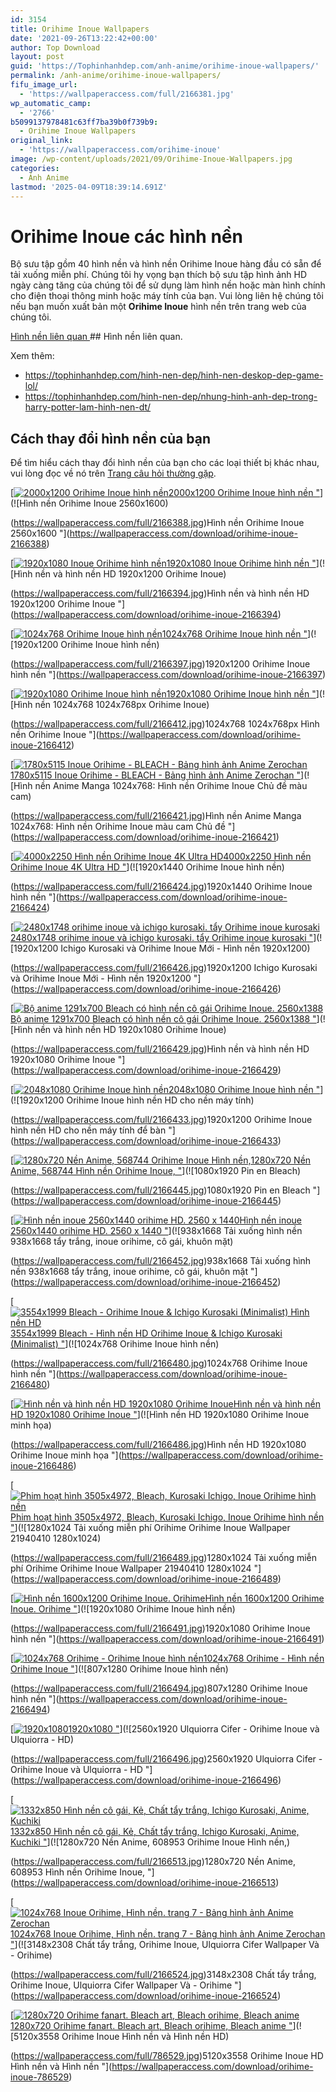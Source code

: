 ```yaml
---
id: 3154
title: Orihime Inoue Wallpapers
date: '2021-09-26T13:22:42+00:00'
author: Top Download
layout: post
guid: 'https://Tophinhanhdep.com/anh-anime/orihime-inoue-wallpapers/'
permalink: /anh-anime/orihime-inoue-wallpapers/
fifu_image_url:
  - 'https://wallpaperaccess.com/full/2166381.jpg'
wp_automatic_camp:
  - '2766'
b5099137978481c63ff7ba39b0f739b9:
  - Orihime Inoue Wallpapers
original_link:
  - 'https://wallpaperaccess.com/orihime-inoue'
image: /wp-content/uploads/2021/09/Orihime-Inoue-Wallpapers.jpg
categories:
  - Ảnh Anime
lastmod: '2025-04-09T18:39:14.691Z'
---
```

# Orihime Inoue các hình nền

Bộ sưu tập gồm 40 hình nền và hình nền Orihime Inoue hàng đầu có sẵn để tải xuống miễn phí. Chúng tôi hy vọng bạn thích bộ sưu tập hình ảnh HD ngày càng tăng của chúng tôi để sử dụng làm hình nền hoặc màn hình chính cho điện thoại thông minh hoặc máy tính của bạn. Vui lòng liên hệ chúng tôi nếu bạn muốn xuất bản một **Orihime Inoue** hình nền trên trang web của chúng tôi.

[Hình nền liên quan ](#related) ## Hình nền liên quan.

   
 Xem thêm:

   
- <https://tophinhanhdep.com/hinh-nen-dep/hinh-nen-deskop-dep-game-lol/>
- <https://tophinhanhdep.com/hinh-nen-dep/nhung-hinh-anh-dep-trong-harry-potter-lam-hinh-nen-dt/>

## Cách thay đổi hình nền của bạn

Để tìm hiểu cách thay đổi hình nền của bạn cho các loại thiết bị khác nhau, vui lòng đọc về nó trên [Trang câu hỏi thường gặp](https://tophinhanhdep.com/faq/).

  
[[![2000x1200 Orihime Inoue hình nền](https://wallpaperaccess.com/full/2166381.jpg)2000x1200 Orihime Inoue hình nền "](https://wallpaperaccess.com/download/orihime-inoue-2166381)](![Hình nền Orihime Inoue 2560x1600)

(https://wallpaperaccess.com/full/2166388.jpg)Hình nền Orihime Inoue 2560x1600 "](https://wallpaperaccess.com/download/orihime-inoue-2166388)

[[![1920x1080 Inoue Orihime hình nền](https://wallpaperaccess.com/full/2166391.jpg)1920x1080 Inoue Orihime hình nền "](https://wallpaperaccess.com/download/orihime-inoue-2166391)](![Hình nền và hình nền HD 1920x1200 Orihime Inoue)

(https://wallpaperaccess.com/full/2166394.jpg)Hình nền và hình nền HD 1920x1200 Orihime Inoue "](https://wallpaperaccess.com/download/orihime-inoue-2166394)

[[![1024x768 Orihime Inoue hình nền](https://wallpaperaccess.com/full/2166395.jpg)1024x768 Orihime Inoue hình nền "](https://wallpaperaccess.com/download/orihime-inoue-2166395)](![1920x1200 Orihime Inoue hình nền)

(https://wallpaperaccess.com/full/2166397.jpg)1920x1200 Orihime Inoue hình nền "](https://wallpaperaccess.com/download/orihime-inoue-2166397)

[[![1920x1080 Orihime Inoue hình nền](https://wallpaperaccess.com/full/2166398.jpg)1920x1080 Orihime Inoue hình nền "](https://wallpaperaccess.com/download/orihime-inoue-2166398)](![Hình nền 1024x768 1024x768px Orihime Inoue)

(https://wallpaperaccess.com/full/2166412.jpg)1024x768 1024x768px Hình nền Orihime Inoue "](https://wallpaperaccess.com/download/orihime-inoue-2166412)

[[![1780x5115 Inoue Orihime - BLEACH - Bảng hình ảnh Anime Zerochan](https://wallpaperaccess.com/full/2166414.jpg)1780x5115 Inoue Orihime - BLEACH - Bảng hình ảnh Anime Zerochan "](https://wallpaperaccess.com/download/orihime-inoue-2166414)](![Hình nền Anime Manga 1024x768: Hình nền Orihime Inoue Chủ đề màu cam)

(https://wallpaperaccess.com/full/2166421.jpg)Hình nền Anime Manga 1024x768: Hình nền Orihime Inoue màu cam Chủ đề "](https://wallpaperaccess.com/download/orihime-inoue-2166421)

[[![4000x2250 Hình nền Orihime Inoue 4K Ultra HD](https://wallpaperaccess.com/full/2166422.jpg)4000x2250 Hình nền Orihime Inoue 4K Ultra HD "](https://wallpaperaccess.com/download/orihime-inoue-2166422)](![1920x1440 Orihime Inoue hình nền)

(https://wallpaperaccess.com/full/2166424.jpg)1920x1440 Orihime Inoue hình nền "](https://wallpaperaccess.com/download/orihime-inoue-2166424)

[[![2480x1748 orihime inoue và ichigo kurosaki.  tẩy Orihime inoue kurosaki](https://wallpaperaccess.com/full/2166425.jpg)2480x1748 orihime inoue và ichigo kurosaki. tẩy Orihime inoue kurosaki "](https://wallpaperaccess.com/download/orihime-inoue-2166425)](![1920x1200 Ichigo Kurosaki và Orihime Inoue Mới - Hình nền 1920x1200)

(https://wallpaperaccess.com/full/2166426.jpg)1920x1200 Ichigo Kurosaki và Orihime Inoue Mới - Hình nền 1920x1200 "](https://wallpaperaccess.com/download/orihime-inoue-2166426)

[[![Bộ anime 1291x700 Bleach có hình nền cô gái Orihime Inoue.  2560x1388](https://wallpaperaccess.com/full/2166427.jpg)Bộ anime 1291x700 Bleach có hình nền cô gái Orihime Inoue. 2560x1388 "](https://wallpaperaccess.com/download/orihime-inoue-2166427)](![Hình nền và hình nền HD 1920x1080 Orihime Inoue)

(https://wallpaperaccess.com/full/2166429.jpg)Hình nền và hình nền HD 1920x1080 Orihime Inoue "](https://wallpaperaccess.com/download/orihime-inoue-2166429)

[[![2048x1080 Orihime Inoue hình nền](https://wallpaperaccess.com/full/2166430.jpg)2048x1080 Orihime Inoue hình nền "](https://wallpaperaccess.com/download/orihime-inoue-2166430)](![1920x1200 Orihime Inoue hình nền HD cho nền máy tính)

(https://wallpaperaccess.com/full/2166433.jpg)1920x1200 Orihime Inoue hình nền HD cho nền máy tính để bàn "](https://wallpaperaccess.com/download/orihime-inoue-2166433)

[[![1280x720 Nền Anime, 568744 Orihime Inoue Hình nền,](https://wallpaperaccess.com/full/2166439.jpg)1280x720 Nền Anime, 568744 Hình nền Orihime Inoue, "](https://wallpaperaccess.com/download/orihime-inoue-2166439)](![1080x1920 Pin en Bleach)

(https://wallpaperaccess.com/full/2166445.jpg)1080x1920 Pin en Bleach "](https://wallpaperaccess.com/download/orihime-inoue-2166445)

[[![Hình nền inoue 2560x1440 orihime HD.  2560 x 1440](https://wallpaperaccess.com/full/2166446.jpg)Hình nền inoue 2560x1440 orihime HD. 2560 x 1440 "](https://wallpaperaccess.com/download/orihime-inoue-2166446)](![938x1668 Tải xuống hình nền 938x1668 tẩy trắng, inoue orihime, cô gái, khuôn mặt)

(https://wallpaperaccess.com/full/2166452.jpg)938x1668 Tải xuống hình nền 938x1668 tẩy trắng, inoue orihime, cô gái, khuôn mặt "](https://wallpaperaccess.com/download/orihime-inoue-2166452)

[[![3554x1999 Bleach - Orihime Inoue & Ichigo Kurosaki (Minimalist) Hình nền HD](https://wallpaperaccess.com/full/2166475.jpg)3554x1999 Bleach - Hình nền HD Orihime Inoue &amp; Ichigo Kurosaki (Minimalist) "](https://wallpaperaccess.com/download/orihime-inoue-2166475)](![1024x768 Orihime Inoue hình nền)

(https://wallpaperaccess.com/full/2166480.jpg)1024x768 Orihime Inoue hình nền "](https://wallpaperaccess.com/download/orihime-inoue-2166480)

[[![Hình nền và hình nền HD 1920x1080 Orihime Inoue](https://wallpaperaccess.com/full/2166481.jpg)Hình nền và hình nền HD 1920x1080 Orihime Inoue "](https://wallpaperaccess.com/download/orihime-inoue-2166481)](![Hình nền HD 1920x1080 Orihime Inoue minh họa)

(https://wallpaperaccess.com/full/2166486.jpg)Hình nền HD 1920x1080 Orihime Inoue minh họa "](https://wallpaperaccess.com/download/orihime-inoue-2166486)

[[![Phim hoạt hình 3505x4972, Bleach, Kurosaki Ichigo, Inoue Orihime hình nền](https://wallpaperaccess.com/full/2166487.jpg)Phim hoạt hình 3505x4972, Bleach, Kurosaki Ichigo, Inoue Orihime hình nền "](https://wallpaperaccess.com/download/orihime-inoue-2166487)](![1280x1024 Tải xuống miễn phí Orihime Orihime Inoue Wallpaper 21940410 1280x1024)

(https://wallpaperaccess.com/full/2166489.jpg)1280x1024 Tải xuống miễn phí Orihime Orihime Inoue Wallpaper 21940410 1280x1024 "](https://wallpaperaccess.com/download/orihime-inoue-2166489)

[[![Hình nền 1600x1200 Orihime Inoue.  Orihime](https://wallpaperaccess.com/full/2166490.jpg)Hình nền 1600x1200 Orihime Inoue. Orihime "](https://wallpaperaccess.com/download/orihime-inoue-2166490)](![1920x1080 Orihime Inoue hình nền)

(https://wallpaperaccess.com/full/2166491.jpg)1920x1080 Orihime Inoue hình nền "](https://wallpaperaccess.com/download/orihime-inoue-2166491)

[[![1024x768 Orihime - Orihime Inoue hình nền](https://wallpaperaccess.com/full/2166493.jpg)1024x768 Orihime - Hình nền Orihime Inoue "](https://wallpaperaccess.com/download/orihime-inoue-2166493)](![807x1280 Orihime Inoue hình nền)

(https://wallpaperaccess.com/full/2166494.jpg)807x1280 Orihime Inoue hình nền "](https://wallpaperaccess.com/download/orihime-inoue-2166494)

[[![1920x1080 ](https://wallpaperaccess.com/full/2166495.jpg)1920x1080 "](https://wallpaperaccess.com/download/orihime-inoue-2166495)](![2560x1920 Ulquiorra Cifer - Orihime Inoue và Ulquiorra - HD)

(https://wallpaperaccess.com/full/2166496.jpg)2560x1920 Ulquiorra Cifer - Orihime Inoue và Ulquiorra - HD "](https://wallpaperaccess.com/download/orihime-inoue-2166496)

[[![1332x850 Hình nền cô gái, Kẻ, Chất tẩy trắng, Ichigo Kurosaki, Anime, Kuchiki](https://wallpaperaccess.com/full/2166507.jpg)1332x850 Hình nền cô gái, Kẻ, Chất tẩy trắng, Ichigo Kurosaki, Anime, Kuchiki "](https://wallpaperaccess.com/download/orihime-inoue-2166507)](![1280x720 Nền Anime, 608953 Orihime Inoue Hình nền,)

(https://wallpaperaccess.com/full/2166513.jpg)1280x720 Nền Anime, 608953 Hình nền Orihime Inoue, "](https://wallpaperaccess.com/download/orihime-inoue-2166513)

[[![1024x768 Inoue Orihime, Hình nền.  trang 7 - Bảng hình ảnh Anime Zerochan](https://wallpaperaccess.com/full/2166519.jpg)1024x768 Inoue Orihime, Hình nền. trang 7 - Bảng hình ảnh Anime Zerochan "](https://wallpaperaccess.com/download/orihime-inoue-2166519)](![3148x2308 Chất tẩy trắng, Orihime Inoue, Ulquiorra Cifer Wallpaper Và - Orihime)

(https://wallpaperaccess.com/full/2166524.jpg)3148x2308 Chất tẩy trắng, Orihime Inoue, Ulquiorra Cifer Wallpaper Và - Orihime "](https://wallpaperaccess.com/download/orihime-inoue-2166524)

[[![1280x720 Orihime fanart.  Bleach art, Bleach orihime, Bleach anime](https://wallpaperaccess.com/full/2166527.png)1280x720 Orihime fanart. Bleach art, Bleach orihime, Bleach anime "](https://wallpaperaccess.com/download/orihime-inoue-2166527)](![5120x3558 Orihime Inoue Hình nền và Hình nền HD)

(https://wallpaperaccess.com/full/786529.jpg)5120x3558 Orihime Inoue HD Hình nền và Hình nền "](https://wallpaperaccess.com/download/orihime-inoue-786529)
